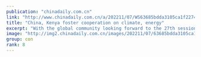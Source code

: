```yaml
---
publication: "chinadaily.com.cn"
link: "http://www.chinadaily.com.cn/a/202211/07/WS63685bdda3105ca1f22745e7.html"
title: "China, Kenya foster cooperation on climate, energy"
excerpt: "With the global community looking forward to the 27th session of the Conference of the Parties to the United Nations Framework Convention on Climate Change, or COP27, which opened on Sunday in Sharm E"
image: "http://img2.chinadaily.com.cn/images/202211/07/63685bdda3105ca157c0698f.jpeg"
group: con
rank: 8
---
```

